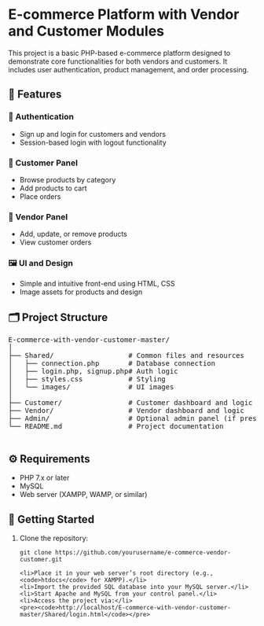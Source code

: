 
<body>
  <h1>E-commerce Platform with Vendor and Customer Modules</h1>

  <p>This project is a basic PHP-based e-commerce platform designed to demonstrate core functionalities for both vendors and customers. It includes user authentication, product management, and order processing.</p>

  <h2>🔧 Features</h2>

  <h3>🔐 Authentication</h3>
  <ul>
    <li>Sign up and login for customers and vendors</li>
    <li>Session-based login with logout functionality</li>
  </ul>

  <h3>🛒 Customer Panel</h3>
  <ul>
    <li>Browse products by category</li>
    <li>Add products to cart</li>
    <li>Place orders</li>
  </ul>

  <h3>🧾 Vendor Panel</h3>
  <ul>
    <li>Add, update, or remove products</li>
    <li>View customer orders</li>
  </ul>

  <h3>🖼️ UI and Design</h3>
  <ul>
    <li>Simple and intuitive front-end using HTML, CSS</li>
    <li>Image assets for products and design</li>
  </ul>

  <h2>🗂️ Project Structure</h2>

  <pre>
E-commerce-with-vendor-customer-master/
│
├── Shared/                  # Common files and resources
│   ├── connection.php       # Database connection
│   ├── login.php, signup.php# Auth logic
│   ├── styles.css           # Styling
│   └── images/              # UI images
│
├── Customer/                # Customer dashboard and logic
├── Vendor/                  # Vendor dashboard and logic
├── Admin/                   # Optional admin panel (if present)
└── README.md                # Project documentation
  </pre>

  <h2>⚙️ Requirements</h2>
  <ul>
    <li>PHP 7.x or later</li>
    <li>MySQL</li>
    <li>Web server (XAMPP, WAMP, or similar)</li>
  </ul>

  <h2>🚀 Getting Started</h2>
  <ol>
    <li>Clone the repository:</li>
    <pre><code>git clone https://github.com/yourusername/e-commerce-vendor-customer.git</code></pre>

    <li>Place it in your web server’s root directory (e.g., <code>htdocs</code> for XAMPP).</li>
    <li>Import the provided SQL database into your MySQL server.</li>
    <li>Start Apache and MySQL from your control panel.</li>
    <li>Access the project via:</li>
    <pre><code>http://localhost/E-commerce-with-vendor-customer-master/Shared/login.html</code></pre>
  </ol>
</body>
</html>
